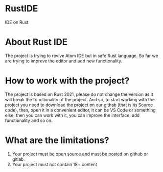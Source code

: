 # RustIDE
IDE on Rust

# About Rust IDE

The project is trying to revive Atom IDE but in safe Rust language. So far we are trying to improve the editor and add new functionality. 

# How to work with the project?

The project is based on Rust 2021, please do not change the version as it will break the functionality of the project. And so, to start working with the project you need to download the project on our githab (that is its Source code), then, open it in a convenient editor, it can be VS Code or something else, then you can work with it, you can improve the interface, add functionality and so on.

# What are the limitations?

1. Your project must be open source and must be posted on github or gitlab.
2. Your project must not contain 18+ content

